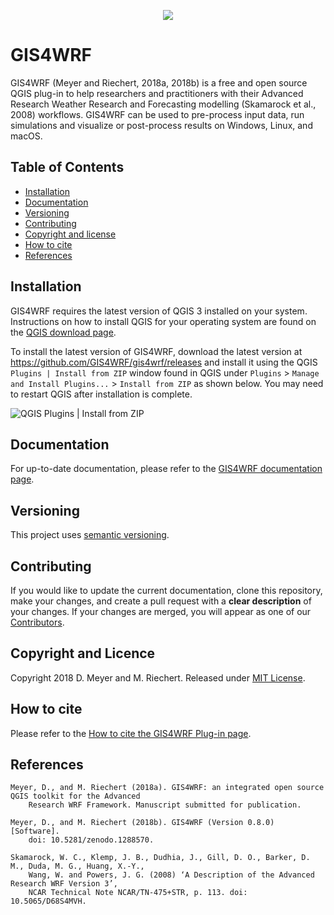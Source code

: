<p align="center"><img src="https://github.com/GIS4WRF/gis4wrf-docs/blob/master/images/gis4wrf.png"></p>

# GIS4WRF
GIS4WRF (Meyer and Riechert, 2018a, 2018b) is a free and open source QGIS plug-in to help researchers and practitioners with their Advanced Research Weather Research and Forecasting modelling (Skamarock et al., 2008) workflows. GIS4WRF can be used to pre-process input data, run simulations and visualize or post-process results on Windows, Linux, and macOS.

## Table of Contents
- [Installation](#installation)
- [Documentation](#documentation)
- [Versioning](#versioning)
- [Contributing](#contributing)
- [Copyright and license](#copyright-and-licence)
- [How to cite](#how-to-cite)
- [References](#references)

## Installation
GIS4WRF requires the latest version of QGIS 3 installed on your system. Instructions on how to install QGIS for your operating system are found on the [QGIS download page](https://qgis.org/en/site/forusers/download.html). 

To install the latest version of GIS4WRF, download the latest version at https://github.com/GIS4WRF/gis4wrf/releases and install it using the QGIS `Plugins | Install from ZIP` window found in QGIS under `Plugins` > `Manage and Install Plugins...` > `Install from ZIP` as shown below. You may need to restart QGIS after installation is complete.

![QGIS Plugins | Install from ZIP](https://github.com/GIS4WRF/gis4wrf-docs/blob/master/images/qgis_plugins_install_from_zip.png)

## Documentation
For up-to-date documentation, please refer to the [GIS4WRF documentation page](https://github.com/GIS4WRF/gis4wrf-docs).

## Versioning

This project uses [semantic versioning](https://semver.org/).

## Contributing
If you would like to update the current documentation, clone this repository, make your changes, and create a pull request with a **clear description** of your changes. If your changes are merged, you will appear as one of our [Contributors](https://github.com/GIS4WRF/gis4wrf/graphs/contributors).

## Copyright and Licence
Copyright 2018 D. Meyer and M. Riechert.
Released under [MIT License](LICENSE.txt).

## How to cite
Please refer to the [How to cite the GIS4WRF Plug-in page](https://doi.org/10.5281/zenodo.1288570).

## References

```
Meyer, D., and M. Riechert (2018a). GIS4WRF: an integrated open source QGIS toolkit for the Advanced 
    Research WRF Framework. Manuscript submitted for publication.

Meyer, D., and M. Riechert (2018b). GIS4WRF (Version 0.8.0) [Software].
    doi: 10.5281/zenodo.1288570.

Skamarock, W. C., Klemp, J. B., Dudhia, J., Gill, D. O., Barker, D. M., Duda, M. G., Huang, X.-Y.,
    Wang, W. and Powers, J. G. (2008) ‘A Description of the Advanced Research WRF Version 3’,
    NCAR Technical Note NCAR/TN-475+STR, p. 113. doi: 10.5065/D68S4MVH.
```